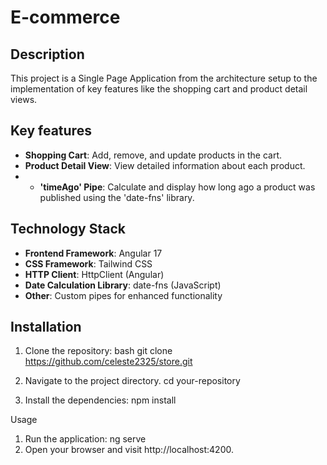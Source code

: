 # E-commerce

## Description

This project is a Single Page Application from the architecture setup to the implementation of key features like the shopping cart and product detail views.

## Key features

- **Shopping Cart**: Add, remove, and update products in the cart.
- **Product Detail View**: View detailed information about each product.
-
  - **'timeAgo' Pipe**: Calculate and display how long ago a product was published using the 'date-fns' library.

## Technology Stack

- **Frontend Framework**: Angular 17
- **CSS Framework**: Tailwind CSS
- **HTTP Client**: HttpClient (Angular)
- **Date Calculation Library**: date-fns (JavaScript)
- **Other**: Custom pipes for enhanced functionality

## Installation

1. Clone the repository:
   bash
   git clone https://github.com/celeste2325/store.git

2. Navigate to the project directory.
   cd your-repository

3. Install the dependencies:
   npm install

Usage

1. Run the application:
   ng serve
2. Open your browser and visit http://localhost:4200.
